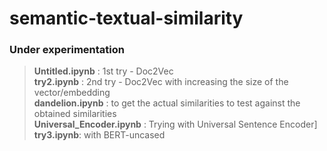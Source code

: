 # semantic-textual-similarity
### Under experimentation

>**Untitled.ipynb** : 1st try - Doc2Vec </br>
**try2.ipynb** : 2nd try - Doc2Vec with increasing the size of the vector/embedding  </br>
**dandelion.ipynb** : to get the actual similarities to test against the obtained similarities </br>
**Universal_Encoder.ipynb**	: Trying with Universal Sentence Encoder] </br>
**try3.ipynb**: with BERT-uncased
